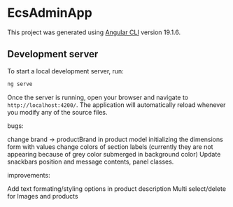# EcsAdminApp

This project was generated using [Angular CLI](https://github.com/angular/angular-cli) version 19.1.6.

## Development server

To start a local development server, run:

```bash
ng serve
```

Once the server is running, open your browser and navigate to `http://localhost:4200/`. The application will automatically reload whenever you modify any of the source files.

bugs:

change brand -> productBrand in product model
initializing the dimensions form with values
change colors of section labels (currently they are not appearing because of grey color submerged in background color)
Update snackbars position and message contents, panel classes.

improvements:

Add text formating/styling options in product description
Multi select/delete for Images and products

